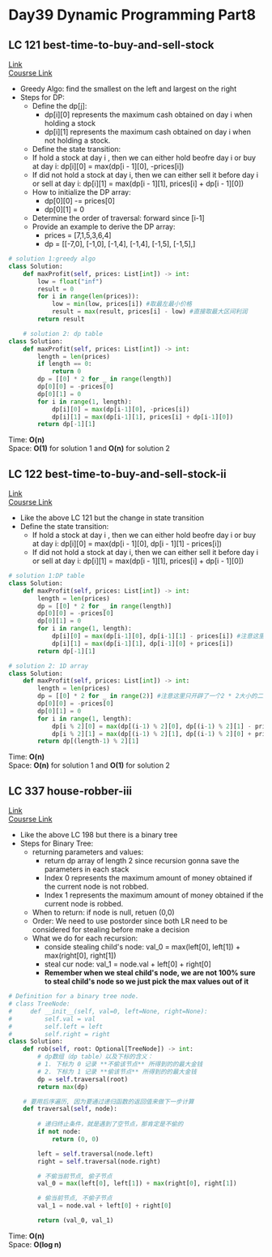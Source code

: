 # Day39 Dynamic Programming Part8

##  LC 121 best-time-to-buy-and-sell-stock
[Link](https://leetcode.com/problems/best-time-to-buy-and-sell-stock/description/)   
[Cousrse Link](https://programmercarl.com/0121.%E4%B9%B0%E5%8D%96%E8%82%A1%E7%A5%A8%E7%9A%84%E6%9C%80%E4%BD%B3%E6%97%B6%E6%9C%BA.html)
- Greedy Algo: find the smallest on the left and largest on the right
- Steps for DP:
    - Define the dp[j]:
        - dp[i][0] represents the maximum cash obtained on day i when holding a stock
        - dp[i][1] represents the maximum cash obtained on day i when not holding a stock.
    - Define the state transition:
    - If hold a stock at day i , then we can either hold beofre day i or buy at day i: dp[i][0] = max(dp[i - 1][0], -prices[i])
    - If did not hold a stock at day i, then we can either sell it before day i or sell at day i: dp[i][1] = max(dp[i - 1][1], prices[i] + dp[i - 1][0])
    - How to initialize the DP array:
      - dp[0][0] -= prices[0]
      - dp[0][1] = 0
    - Determine the order of traversal: forward since [i-1] 
    - Provide an example to derive the DP array:
        - prices = [7,1,5,3,6,4]
        - dp = [[-7,0], [-1,0], [-1,4], [-1,4], [-1,5], [-1,5],]
```python
# solution 1:greedy algo
class Solution:
    def maxProfit(self, prices: List[int]) -> int:
        low = float("inf")
        result = 0
        for i in range(len(prices)):
            low = min(low, prices[i]) #取最左最小价格
            result = max(result, prices[i] - low) #直接取最大区间利润
        return result

    # solution 2: dp table
class Solution:
    def maxProfit(self, prices: List[int]) -> int:
        length = len(prices)
        if length == 0:
            return 0
        dp = [[0] * 2 for _ in range(length)]
        dp[0][0] = -prices[0]
        dp[0][1] = 0
        for i in range(1, length):
            dp[i][0] = max(dp[i-1][0], -prices[i])
            dp[i][1] = max(dp[i-1][1], prices[i] + dp[i-1][0])
        return dp[-1][1]
```
Time: **O(n)**                   
Space: **O(1)** for solution 1 and **O(n)** for solution 2

##  LC 122 best-time-to-buy-and-sell-stock-ii
[Link](https://leetcode.com/problems/best-time-to-buy-and-sell-stock-ii/description/)   
[Cousrse Link](https://programmercarl.com/0122.%E4%B9%B0%E5%8D%96%E8%82%A1%E7%A5%A8%E7%9A%84%E6%9C%80%E4%BD%B3%E6%97%B6%E6%9C%BAII%EF%BC%88%E5%8A%A8%E6%80%81%E8%A7%84%E5%88%92%EF%BC%89.html)
- Like the above LC 121 but the change in state transition 
- Define the state transition:
    - If hold a stock at day i , then we can either hold beofre day i or buy at day i: dp[i][0] = max(dp[i - 1][0], dp[i - 1][1] - prices[i])
    - If did not hold a stock at day i, then we can either sell it before day i or sell at day i: dp[i][1] = max(dp[i - 1][1], prices[i] + dp[i - 1][0])

```python
# solution 1:DP table
class Solution:
    def maxProfit(self, prices: List[int]) -> int:
        length = len(prices)
        dp = [[0] * 2 for _ in range(length)]
        dp[0][0] = -prices[0]
        dp[0][1] = 0
        for i in range(1, length):
            dp[i][0] = max(dp[i-1][0], dp[i-1][1] - prices[i]) #注意这里是和121. 买卖股票的最佳时机唯一不同的地方
            dp[i][1] = max(dp[i-1][1], dp[i-1][0] + prices[i])
        return dp[-1][1]

# solution 2: 1D array
class Solution:
    def maxProfit(self, prices: List[int]) -> int:
        length = len(prices)
        dp = [[0] * 2 for _ in range(2)] #注意这里只开辟了一个2 * 2大小的二维数组
        dp[0][0] = -prices[0]
        dp[0][1] = 0
        for i in range(1, length):
            dp[i % 2][0] = max(dp[(i-1) % 2][0], dp[(i-1) % 2][1] - prices[i])
            dp[i % 2][1] = max(dp[(i-1) % 2][1], dp[(i-1) % 2][0] + prices[i])
        return dp[(length-1) % 2][1]

```
Time: **O(n)**                   
Space: **O(n)** for solution 1 and **O(1)** for solution 2

##  LC 337 house-robber-iii
[Link](https://leetcode.com/problems/house-robber-iii/description/)   
[Cousrse Link](https://programmercarl.com/0337.%E6%89%93%E5%AE%B6%E5%8A%AB%E8%88%8DIII.html)
- Like the above LC 198 but there is a binary tree
- Steps for Binary Tree:
    - returning parameters and values:
        - return dp array of length 2 since recursion gonna save the parameters in each stack
        - Index 0 represents the maximum amount of money obtained if the current node is not robbed.
        - Index 1 represents the maximum amount of money obtained if the current node is robbed.
    - When to return: if node is null, retuen (0,0)
    - Order: We need to use postorder since both LR need to be considered for stealing before make a decision
    - What we do for each recursion:
        - conside stealing child's node: val_0 = max(left[0], left[1]) + max(right[0], right[1])
        - steal cur node: val_1 = node.val + left[0] + right[0]
        - **Remember when we steal child's node, we are not 100% sure to steal child's node so we just pick the max values out of it**

```python
# Definition for a binary tree node.
# class TreeNode:
#     def __init__(self, val=0, left=None, right=None):
#         self.val = val
#         self.left = left
#         self.right = right
class Solution:
    def rob(self, root: Optional[TreeNode]) -> int:
        # dp数组（dp table）以及下标的含义：
        # 1. 下标为 0 记录 **不偷该节点** 所得到的的最大金钱
        # 2. 下标为 1 记录 **偷该节点** 所得到的的最大金钱
        dp = self.traversal(root)
        return max(dp)

    # 要用后序遍历, 因为要通过递归函数的返回值来做下一步计算
    def traversal(self, node):
        
        # 递归终止条件，就是遇到了空节点，那肯定是不偷的
        if not node:
            return (0, 0)

        left = self.traversal(node.left)
        right = self.traversal(node.right)

        # 不偷当前节点, 偷子节点
        val_0 = max(left[0], left[1]) + max(right[0], right[1])

        # 偷当前节点, 不偷子节点
        val_1 = node.val + left[0] + right[0]

        return (val_0, val_1)
```
Time: **O(n)**              
Space: **O(log n)** 

